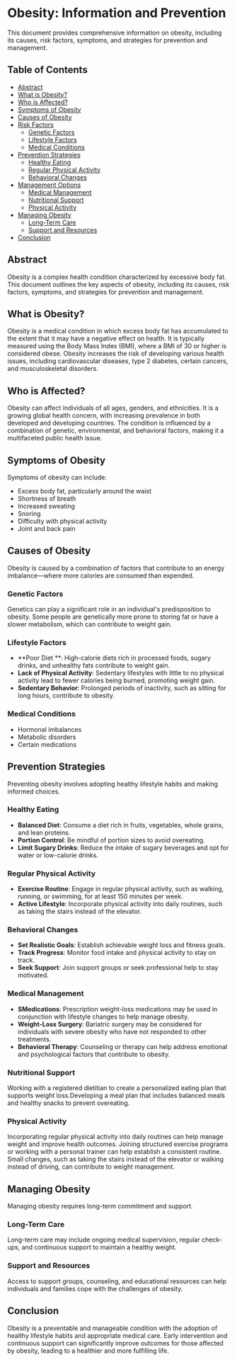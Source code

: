 # Obesity: Information and Prevention

This document provides comprehensive information on obesity, including its causes, risk factors, symptoms, and strategies for prevention and management.

## Table of Contents
- [Abstract](#abstract)
- [What is Obesity?](#what-is-obesity)
- [Who is Affected?](#who-is-affected)
- [Symptoms of Obesity](#symptoms-of-obesity)
- [Causes of Obesity](#causes-of-obesity)
- [Risk Factors](#risk-factors)
  - [Genetic Factors](#genetic-factors)
  - [Lifestyle Factors](#lifestyle-factors)
  - [Medical Conditions](#medical-conditions)
- [Prevention Strategies](#prevention-strategies)
  - [Healthy Eating](#healthy-eating)
  - [Regular Physical Activity](#regular-physical-activity)
  - [Behavioral Changes](#behavioral-changes)
- [Management Options](#management-options)
  - [Medical Management](#medical-management)
  - [Nutritional Support](#nutritional-support)
  - [Physical Activity](#physical-activity)
- [Managing Obesity](#managing-obesity)
  - [Long-Term Care](#long-term-care)
  - [Support and Resources](#support-and-resources)
- [Conclusion](#conclusion)

## Abstract
Obesity is a complex health condition characterized by excessive body fat. This document outlines the key aspects of obesity, including its causes, risk factors, symptoms, and strategies for prevention and management.

## What is Obesity?
Obesity is a medical condition in which excess body fat has accumulated to the extent that it may have a negative effect on health. It is typically measured using the Body Mass Index (BMI), where a BMI of 30 or higher is considered obese. Obesity increases the risk of developing various health issues, including cardiovascular diseases, type 2 diabetes, certain cancers, and musculoskeletal disorders.

## Who is Affected?
Obesity can affect individuals of all ages, genders, and ethnicities. It is a growing global health concern, with increasing prevalence in both developed and developing countries. The condition is influenced by a combination of genetic, environmental, and behavioral factors, making it a multifaceted public health issue.

## Symptoms of Obesity
Symptoms of obesity can include:
- Excess body fat, particularly around the waist
- Shortness of breath
- Increased sweating
- Snoring
- Difficulty with physical activity
- Joint and back pain

## Causes of Obesity
Obesity is caused by a combination of factors that contribute to an energy imbalance—where more calories are consumed than expended.

### Genetic Factors
Genetics can play a significant role in an individual's predisposition to obesity. Some people are genetically more prone to storing fat or have a slower metabolism, which can contribute to weight gain.

### Lifestyle Factors
- **Poor Diet **: High-calorie diets rich in processed foods, sugary drinks, and unhealthy fats contribute to weight gain.
- **Lack of Physical Activity**: Sedentary lifestyles with little to no physical activity lead to fewer calories being burned, promoting weight gain.
- **Sedentary Behavior**: Prolonged periods of inactivity, such as sitting for long hours, contribute to obesity.

### Medical Conditions
- Hormonal imbalances
- Metabolic disorders
- Certain medications

## Prevention Strategies
Preventing obesity involves adopting healthy lifestyle habits and making informed choices.

### Healthy Eating
- **Balanced Diet**: Consume a diet rich in fruits, vegetables, whole grains, and lean proteins.
- **Portion Control**: Be mindful of portion sizes to avoid overeating.
- **Limit Sugary Drinks**: Reduce the intake of sugary beverages and opt for water or low-calorie drinks.

### Regular Physical Activity
- **Exercise Routine**: Engage in regular physical activity, such as walking, running, or swimming, for at least 150 minutes per week.
- **Active Lifestyle**: Incorporate physical activity into daily routines, such as taking the stairs instead of the elevator.

### Behavioral Changes
- **Set Realistic Goals**: Establish achievable weight loss and fitness goals.
- **Track Progress**: Monitor food intake and physical activity to stay on track.
- **Seek Support**: Join support groups or seek professional help to stay motivated.

### Medical Management
- **SMedications**: Prescription weight-loss medications may be used in conjunction with lifestyle changes to help manage obesity.
- **Weight-Loss Surgery**: Bariatric surgery may be considered for individuals with severe obesity who have not responded to other treatments.
- **Behavioral Therapy**: Counseling or therapy can help address emotional and psychological factors that contribute to obesity.

### Nutritional Support
Working with a registered dietitian to create a personalized eating plan that supports weight loss.Developing a meal plan that includes balanced meals and healthy snacks to prevent overeating.

### Physical Activity
Incorporating regular physical activity into daily routines can help manage weight and improve health outcomes.
Joining structured exercise programs or working with a personal trainer can help establish a consistent routine.
Small changes, such as taking the stairs instead of the elevator or walking instead of driving, can contribute to weight management.

## Managing Obesity
Managing obesity requires long-term commitment and support.

### Long-Term Care
Long-term care may include ongoing medical supervision, regular check-ups, and continuous support to maintain a healthy weight.

### Support and Resources
Access to support groups, counseling, and educational resources can help individuals and families cope with the challenges of obesity.

## Conclusion
Obesity is a preventable and manageable condition with the adoption of healthy lifestyle habits and appropriate medical care. Early intervention and continuous support can significantly improve outcomes for those affected by obesity, leading to a healthier and more fulfilling life.

